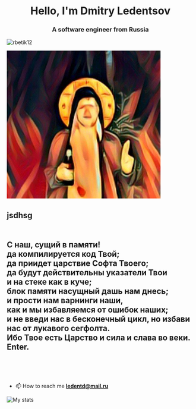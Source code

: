 


<!DOCTYPE html>
<html lang="en">
<head>
    <meta charset="UTF-8">
    <meta name="viewport" content=
          "width=device-width, initial-scale=1.0">
    <link rel="stylesheet" href="style.css">
</head>
<body>
<h1 align="center">Hello, I'm Dmitry Ledentsov</h1>
<h3 align="center">A software engineer from Russia</h3>

<p align="left"> <img src="https://komarev.com/ghpvc/?username=DmitryLedentsov&label=Profile%20views&color=0e75b6&style=flat" alt="rbetik12" /> </p>


<img src="me.png" alt="rbetik12" />
<h2> jsdhsg </h2>
<h2>

<br>
C наш, сущий в памяти! <br>
да компилируется код Твой; <br>
да приидет царствие Софта Твоего; <br>
да будут действительны указатели Твои <br>
и на стеке как в куче; <br>
блок памяти насущный дашь нам днесь; <br>
и прости нам варнинги наши, <br>
как и мы избавляемся от ошибок наших; <br>
и не введи нас в бесконечный цикл, 
но избави нас от лукавого сегфолта. <br>
Ибо Твое есть Царство и сила и слава во веки. <br>
Enter.
</h2>
<br><br> <br>

- 📫 How to reach me **ledentd@mail.ru**

![My stats](https://github-readme-stats.vercel.app/api?username=DmitryLedentsov&show_icons=true&count_private=true&theme=radical)


</body>
</html>



